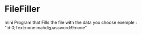 # FileFiller
mini Program that Fills the file with the data you choose 
exemple :
"id:0;Text:none:mahdi;password:9:none"
